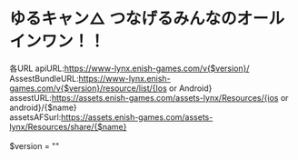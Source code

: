 <h1>ゆるキャン△ つなげるみんなのオールインワン！！</h1>

各URL
apiURL:https://www-lynx.enish-games.com/v{$version}/<br>
AssestBundleURL:https://www-lynx.enish-games.com/v{$version}/resource/list/{Ios or Android}<br>
assestURL:https://assets.enish-games.com/assets-lynx/Resources/{ios or android}/{$name}<br>
assetsAFSurl:https://assets.enish-games.com/assets-lynx/Resources/share/{$name}<br>
<br>
$version = ""

